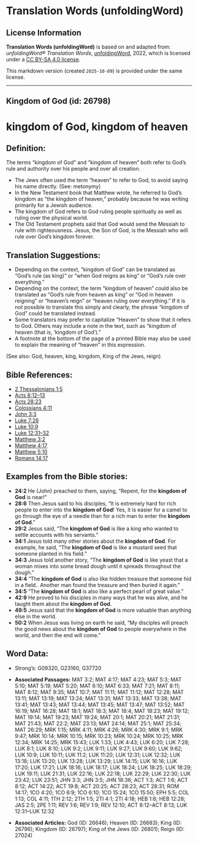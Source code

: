 # Translation Words (unfoldingWord)

## License Information

**Translation Words (unfoldingWord)** is based on and adapted from: _unfoldingWord® Translation Words_, [unfoldingWord](https://unfoldingword.org/utw), 2022, which is licensed under a [CC BY-SA 4.0 license](https://creativecommons.org/licenses/by-sa/4.0/legalcode.en).

This markdown version (created `2025-10-09`) is provided under the same license.



--------------------------------

## Kingdom of God (id: 26798)

kingdom of God, kingdom of heaven
=================================

Definition:
-----------

The terms “kingdom of God” and “kingdom of heaven” both refer to God’s rule and authority over his people and over all creation.

* The Jews often used the term “heaven” to refer to God, to avoid saying his name directly. (See: metonymy)
* In the New Testament book that Matthew wrote, he referred to God’s kingdom as “the kingdom of heaven,” probably because he was writing primarily for a Jewish audience.
* The kingdom of God refers to God ruling people spiritually as well as ruling over the physical world.
* The Old Testament prophets said that God would send the Messiah to rule with righteousness. Jesus, the Son of God, is the Messiah who will rule over God’s kingdom forever.

Translation Suggestions:
------------------------

* Depending on the context, “kingdom of God” can be translated as “God’s rule (as king)” or “when God reigns as king” or “God’s rule over everything.”
* Depending on the context, the term “kingdom of heaven” could also be translated as “God’s rule from heaven as king” or “God in heaven reigning” or “heaven’s reign” or “heaven ruling over everything.” If it is not possible to translate this simply and clearly, the phrase “kingdom of God” could be translated instead.
* Some translators may prefer to capitalize “Heaven” to show that it refers to God. Others may include a note in the text, such as “kingdom of heaven (that is, ‘kingdom of God’).”
* A footnote at the bottom of the page of a printed Bible may also be used to explain the meaning of “heaven” in this expression.

(See also: God, heaven, king, kingdom, King of the Jews, reign)

Bible References:
-----------------

* [2 Thessalonians 1:5](https://ref.ly/2Thess1:5)
* [Acts 8:12–13](https://ref.ly/Acts8:12-Acts8:13)
* [Acts 28:23](https://ref.ly/Acts28:23)
* [Colossians 4:11](https://ref.ly/Col4:11)
* [John 3:3](https://ref.ly/John3:3)
* [Luke 7:28](https://ref.ly/Luke7:28)
* [Luke 10:9](https://ref.ly/Luke10:9)
* [Luke 12:31–32](https://ref.ly/Luke12:31-Luke12:32)
* [Matthew 3:2](https://ref.ly/Matt3:2)
* [Matthew 4:17](https://ref.ly/Matt4:17)
* [Matthew 5:10](https://ref.ly/Matt5:10)
* [Romans 14:17](https://ref.ly/Rom14:17)

Examples from the Bible stories:
--------------------------------

* **24:2** He (John) preached to them, saying, “Repent, for the **kingdom of God** is near!”
* **28:6** Then Jesus said to his disciples, “It is extremely hard for rich people to enter into the **kingdom of God**! Yes, it is easier for a camel to go through the eye of a needle than for a rich man to enter the **kingdom of God**.”
* **29:2** Jesus said, “The **kingdom of God** is like a king who wanted to settle accounts with his servants.”
* **34:1** Jesus told many other stories about the **kingdom of God**. For example, he said, “The **kingdom of God** is like a mustard seed that someone planted in his field.”
* **34:3** Jesus told another story, “The **kingdom of God** is like yeast that a woman mixes into some bread dough until it spreads throughout the dough.”
* **34:4** “The **kingdom of God** is also like hidden treasure that someone hid in a field.. Another man found the treasure and then buried it again.”
* **34:5** “The **kingdom of God** is also like a perfect pearl of great value.”
* **42:9** He proved to his disciples in many ways that he was alive, and he taught them about the **kingdom of God**.
* **49:5** Jesus said that the **kingdom of God** is more valuable than anything else in the world.
* **50:2** When Jesus was living on earth he said, “My disciples will preach the good news about the **kingdom of God** to people everywhere in the world, and then the end will come.”

Word Data:
----------

* Strong’s: G09320, G23160, G37720

* **Associated Passages:** MAT 3:2; MAT 4:17; MAT 4:23; MAT 5:3; MAT 5:10; MAT 5:19; MAT 5:20; MAT 6:10; MAT 6:33; MAT 7:21; MAT 8:11; MAT 8:12; MAT 9:35; MAT 10:7; MAT 11:11; MAT 11:12; MAT 12:28; MAT 13:11; MAT 13:19; MAT 13:24; MAT 13:31; MAT 13:33; MAT 13:38; MAT 13:41; MAT 13:43; MAT 13:44; MAT 13:45; MAT 13:47; MAT 13:52; MAT 16:19; MAT 16:28; MAT 18:1; MAT 18:3; MAT 18:4; MAT 18:23; MAT 19:12; MAT 19:14; MAT 19:23; MAT 19:24; MAT 20:1; MAT 20:21; MAT 21:31; MAT 21:43; MAT 22:2; MAT 23:13; MAT 24:14; MAT 25:1; MAT 25:34; MAT 26:29; MRK 1:15; MRK 4:11; MRK 4:26; MRK 4:30; MRK 9:1; MRK 9:47; MRK 10:14; MRK 10:15; MRK 10:23; MRK 10:24; MRK 10:25; MRK 12:34; MRK 14:25; MRK 15:43; LUK 1:33; LUK 4:43; LUK 6:20; LUK 7:28; LUK 8:1; LUK 8:10; LUK 9:2; LUK 9:11; LUK 9:27; LUK 9:60; LUK 9:62; LUK 10:9; LUK 10:11; LUK 11:2; LUK 11:20; LUK 12:31; LUK 12:32; LUK 13:18; LUK 13:20; LUK 13:28; LUK 13:29; LUK 14:15; LUK 16:16; LUK 17:20; LUK 17:21; LUK 18:16; LUK 18:17; LUK 18:24; LUK 18:25; LUK 18:29; LUK 19:11; LUK 21:31; LUK 22:16; LUK 22:18; LUK 22:29; LUK 22:30; LUK 23:42; LUK 23:51; JHN 3:3; JHN 3:5; JHN 18:36; ACT 1:3; ACT 1:6; ACT 8:12; ACT 14:22; ACT 19:8; ACT 20:25; ACT 28:23; ACT 28:31; ROM 14:17; 1CO 4:20; 1CO 6:9; 1CO 6:10; 1CO 15:24; 1CO 15:50; EPH 5:5; COL 1:13; COL 4:11; 1TH 2:12; 2TH 1:5; 2TI 4:1; 2TI 4:18; HEB 1:8; HEB 12:28; JAS 2:5; 2PE 1:11; REV 1:6; REV 1:9; REV 12:10; ACT 8:12–ACT 8:13; LUK 12:31–LUK 12:32
* **Associated Articles:** God (ID: 26646); Heaven (ID: 26683); King (ID: 26796); Kingdom (ID: 26797); King of the Jews (ID: 26801); Reign (ID: 27024)

